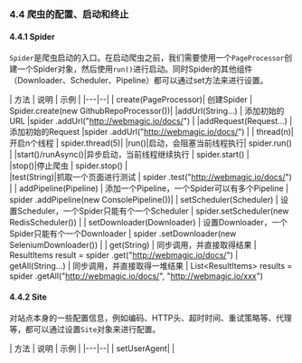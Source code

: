 ### 4.4 爬虫的配置、启动和终止

#### 4.4.1 Spider

`Spider`是爬虫启动的入口。在启动爬虫之前，我们需要使用一个`PageProcessor`创建一个Spider对象，然后使用`run()`进行启动。同时Spider的其他组件（Downloader、Scheduler、Pipeline）都可以通过set方法来进行设置。

| 方法 | 说明 | 示例 |
|---|--|
| create(PageProcessor)| 创建Spider | Spider.create(new GithubRepoProcessor())|
|addUrl(String…) | 添加初始的URL |spider .addUrl("http://webmagic.io/docs/") |
|addRequest(Request...) | 添加初始的Request |spider .addUrl("http://webmagic.io/docs/") |
| thread(n)| 开启n个线程 | spider.thread(5)| 
|run()|启动，会阻塞当前线程执行| spider.run() |
|start()/runAsync()|异步启动，当前线程继续执行 | spider.start() |  
|stop()|停止爬虫 | spider.stop() |  
|test(String)|抓取一个页面进行测试 | spider .test("http://webmagic.io/docs/") |
| addPipeline(Pipeline) | 添加一个Pipeline，一个Spider可以有多个Pipeline | spider .addPipeline(new ConsolePipeline())|
| setScheduler(Scheduler) | 设置Scheduler，一个Spider只能有个一个Scheduler |  spider.setScheduler(new RedisScheduler()) |
| setDownloader(Downloader) | 设置Downloader，一个Spider只能有个一个Downloader |  spider .setDownloader(new SeleniumDownloader()) |
| get(String) | 同步调用，并直接取得结果 | ResultItems result = spider .get("http://webmagic.io/docs/")
| getAll(String…) | 同步调用，并直接取得一堆结果 | List&lt;ResultItems&gt; results = spider .getAll("http://webmagic.io/docs/", "http://webmagic.io/xxx")

#### 4.4.2 Site

对站点本身的一些配置信息，例如编码、HTTP头、超时时间、重试策略等、代理等，都可以通过设置`Site`对象来进行配置。

| 方法 | 说明 | 示例 |
|---|--|
| setUserAgent| |